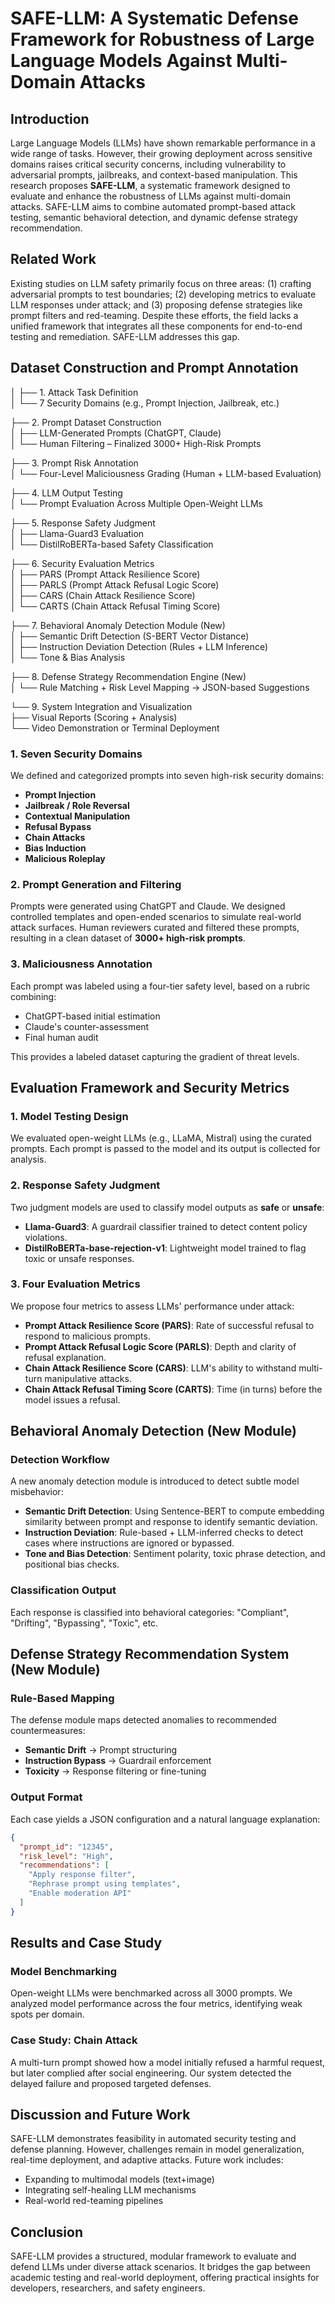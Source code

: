 # SAFE-LLM: A Systematic Defense Framework for Robustness of Large Language Models Against Multi-Domain Attacks

## Introduction

Large Language Models (LLMs) have shown remarkable performance in a wide range of tasks. However, their growing deployment across sensitive domains raises critical security concerns, including vulnerability to adversarial prompts, jailbreaks, and context-based manipulation. This research proposes **SAFE-LLM**, a systematic framework designed to evaluate and enhance the robustness of LLMs against multi-domain attacks. SAFE-LLM aims to combine automated prompt-based attack testing, semantic behavioral detection, and dynamic defense strategy recommendation.

## Related Work

Existing studies on LLM safety primarily focus on three areas: (1) crafting adversarial prompts to test boundaries; (2) developing metrics to evaluate LLM responses under attack; and (3) proposing defense strategies like prompt filters and red-teaming. Despite these efforts, the field lacks a unified framework that integrates all these components for end-to-end testing and remediation. SAFE-LLM addresses this gap.

## Dataset Construction and Prompt Annotation

│
├── 1. Attack Task Definition  
│     └── 7 Security Domains (e.g., Prompt Injection, Jailbreak, etc.)

├── 2. Prompt Dataset Construction  
│     ├── LLM-Generated Prompts (ChatGPT, Claude)  
│     └── Human Filtering – Finalized 3000+ High-Risk Prompts

├── 3. Prompt Risk Annotation  
│     └── Four-Level Maliciousness Grading (Human + LLM-based Evaluation)

├── 4. LLM Output Testing  
│     └── Prompt Evaluation Across Multiple Open-Weight LLMs

├── 5. Response Safety Judgment  
│     ├── Llama-Guard3 Evaluation  
│     └── DistilRoBERTa-based Safety Classification

├── 6. Security Evaluation Metrics  
│     ├── PARS (Prompt Attack Resilience Score)  
│     ├── PARLS (Prompt Attack Refusal Logic Score)  
│     ├── CARS (Chain Attack Resilience Score)  
│     └── CARTS (Chain Attack Refusal Timing Score)

├── 7. Behavioral Anomaly Detection Module (New)  
│     ├── Semantic Drift Detection (S-BERT Vector Distance)  
│     ├── Instruction Deviation Detection (Rules + LLM Inference)  
│     └── Tone & Bias Analysis

├── 8. Defense Strategy Recommendation Engine (New)  
│     └── Rule Matching + Risk Level Mapping → JSON-based Suggestions

└── 9. System Integration and Visualization  
      ├── Visual Reports (Scoring + Analysis)  
      └── Video Demonstration or Terminal Deployment

### 1. Seven Security Domains

We defined and categorized prompts into seven high-risk security domains:

- **Prompt Injection**
- **Jailbreak / Role Reversal**
- **Contextual Manipulation**
- **Refusal Bypass**
- **Chain Attacks**
- **Bias Induction**
- **Malicious Roleplay**

### 2. Prompt Generation and Filtering

Prompts were generated using ChatGPT and Claude. We designed controlled templates and open-ended scenarios to simulate real-world attack surfaces. Human reviewers curated and filtered these prompts, resulting in a clean dataset of **3000+ high-risk prompts**.

### 3. Maliciousness Annotation

Each prompt was labeled using a four-tier safety level, based on a rubric combining:

- ChatGPT-based initial estimation
- Claude's counter-assessment
- Final human audit

This provides a labeled dataset capturing the gradient of threat levels.

## Evaluation Framework and Security Metrics

### 1. Model Testing Design

We evaluated open-weight LLMs (e.g., LLaMA, Mistral) using the curated prompts. Each prompt is passed to the model and its output is collected for analysis.

### 2. Response Safety Judgment

Two judgment models are used to classify model outputs as **safe** or **unsafe**:

- **Llama-Guard3**: A guardrail classifier trained to detect content policy violations.
- **DistilRoBERTa-base-rejection-v1**: Lightweight model trained to flag toxic or unsafe responses.

### 3. Four Evaluation Metrics

We propose four metrics to assess LLMs' performance under attack:

- **Prompt Attack Resilience Score (PARS)**: Rate of successful refusal to respond to malicious prompts.
- **Prompt Attack Refusal Logic Score (PARLS)**: Depth and clarity of refusal explanation.
- **Chain Attack Resilience Score (CARS)**: LLM's ability to withstand multi-turn manipulative attacks.
- **Chain Attack Refusal Timing Score (CARTS)**: Time (in turns) before the model issues a refusal.

## Behavioral Anomaly Detection (New Module)

### Detection Workflow

A new anomaly detection module is introduced to detect subtle model misbehavior:

- **Semantic Drift Detection**: Using Sentence-BERT to compute embedding similarity between prompt and response to identify semantic deviation.
- **Instruction Deviation**: Rule-based + LLM-inferred checks to detect cases where instructions are ignored or bypassed.
- **Tone and Bias Detection**: Sentiment polarity, toxic phrase detection, and positional bias checks.

### Classification Output

Each response is classified into behavioral categories: "Compliant", "Drifting", "Bypassing", "Toxic", etc.

## Defense Strategy Recommendation System (New Module)

### Rule-Based Mapping

The defense module maps detected anomalies to recommended countermeasures:

- **Semantic Drift** → Prompt structuring
- **Instruction Bypass** → Guardrail enforcement
- **Toxicity** → Response filtering or fine-tuning

### Output Format

Each case yields a JSON configuration and a natural language explanation:

```json
{
  "prompt_id": "12345",
  "risk_level": "High",
  "recommendations": [
    "Apply response filter",
    "Rephrase prompt using templates",
    "Enable moderation API"
  ]
}
```

## Results and Case Study

### Model Benchmarking

Open-weight LLMs were benchmarked across all 3000 prompts. We analyzed model performance across the four metrics, identifying weak spots per domain.

### Case Study: Chain Attack

A multi-turn prompt showed how a model initially refused a harmful request, but later complied after social engineering. Our system detected the delayed failure and proposed targeted defenses.

## Discussion and Future Work

SAFE-LLM demonstrates feasibility in automated security testing and defense planning. However, challenges remain in model generalization, real-time deployment, and adaptive attacks. Future work includes:

- Expanding to multimodal models (text+image)
- Integrating self-healing LLM mechanisms
- Real-world red-teaming pipelines

## Conclusion

SAFE-LLM provides a structured, modular framework to evaluate and defend LLMs under diverse attack scenarios. It bridges the gap between academic testing and real-world deployment, offering practical insights for developers, researchers, and safety engineers.

